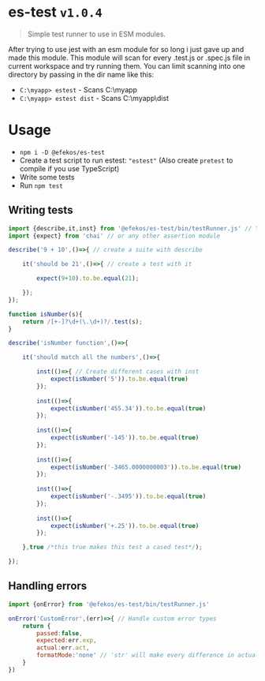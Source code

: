 # es-test `v1.0.4`

> Simple test runner to use in ESM modules.

After trying to use jest with an esm module for so long i just gave up and made this module. This module will scan for every .test.js or .spec.js file in current workspace and try
running them. You can limit scanning into one directory by passing in the dir name like this:
- `C:\myapp> estest` - Scans C:\myapp
- `C:\myapp> estest dist` - Scans C:\myapp\dist

# Usage

* `npm i -D @efekos/es-test`
* Create a test script to run estest: `"estest"` (Also create `pretest` to compile if you use TypeScript)
* Write some tests
* Run `npm test`

## Writing tests

```javascript
import {describe,it,inst} from '@efekos/es-test/bin/testRunner.js' // You excplicitly have to import from testRunner.js i have no idea why
import {expect} from 'chai' // or any other assertion module

describe('9 + 10',()=>{ // create a suite with describe

    it('should be 21',()=>{ // create a test with it

        expect(9+10).to.be.equal(21);

    });
});

function isNumber(s){
    return /[+-]?\d+(\.\d+)?/.test(s);
}

describe('isNumber function',()=>{

    it('should match all the numbers',()=>{

        inst(()=>{ // Create different cases with inst
            expect(isNumber('5')).to.be.equal(true)
        });
        
        inst(()=>{
            expect(isNumber('455.34')).to.be.equal(true)
        });
        
        inst(()=>{
            expect(isNumber('-145')).to.be.equal(true)
        });
        
        inst(()=>{
            expect(isNumber('-3465.0000000003')).to.be.equal(true)
        });
        
        inst(()=>{
            expect(isNumber('-.3495')).to.be.equal(true)
        });
        
        inst(()=>{
            expect(isNumber('+.25')).to.be.equal(true)
        });

    },true /*this true makes this test a cased test*/);

});
```

## Handling errors

```javascript
import {onError} from '@efekos/es-test/bin/testRunner.js'

onError('CustomError',(err)=>{ // Handle custom error types
    return {
        passed:false,
        expected:err.exp,
        actual:err.act,
        formatMode:'none' // 'str' will make every difference in actual value look red instead of making it completely red in summary
    }
})

```